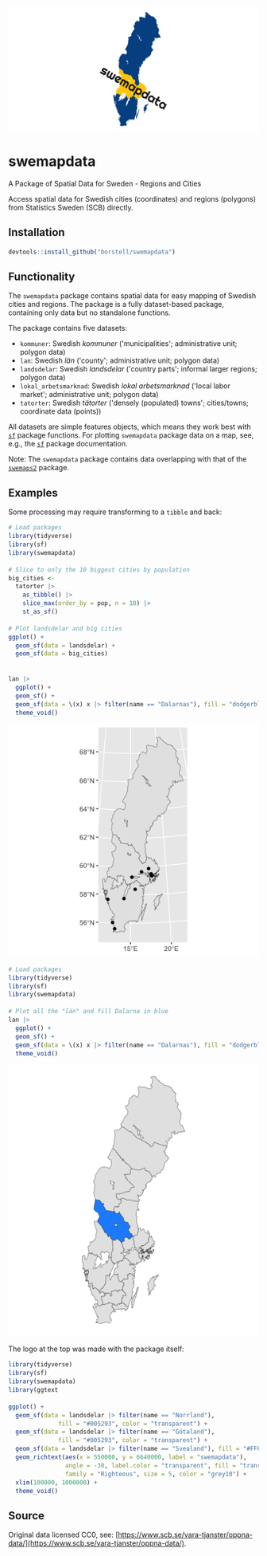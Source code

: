 ![](https://github.com/borstell/borstell.github.io/blob/master/media/swemapdata/swemapdata.png)

# swemapdata
A Package of Spatial Data for Sweden - Regions and Cities

Access spatial data for Swedish cities (coordinates) and regions (polygons) from Statistics Sweden (SCB) directly.

## Installation

```r
devtools::install_github("borstell/swemapdata")
```

## Functionality

The `swemapdata` package contains spatial data for easy mapping of Swedish cities and regions. The package is a fully dataset-based package, containing only data but no standalone functions.

The package contains five datasets:

- `kommuner`: Swedish _kommuner_ ('municipalities'; administrative unit; polygon data)
- `lan`: Swedish _län_ ('county'; administrative unit; polygon data)
- `landsdelar`: Swedish _landsdelar_ ('country parts'; informal larger regions; polygon data)
- `lokal_arbetsmarknad`: Swedish _lokal arbetsmarknad_ ('local labor market'; administrative unit; polygon data)
- `tatorter`: Swedish _tätorter_ ('densely (populated) towns'; cities/towns; coordinate data (points))

All datasets are simple features objects, which means they work best with [`sf`](https://r-spatial.github.io/sf/index.html) package functions. For plotting `swemapdata` package data on a map, see, e.g., the [`sf`](https://r-spatial.github.io/sf/index.html) package documentation.

Note: The `swemapdata` package contains data overlapping with that of the [`swemaps2`](https://github.com/filipwastberg/swemaps2) package.

## Examples

Some processing may require transforming to a `tibble` and back:

```r
# Load packages
library(tidyverse)
library(sf)
library(swemapdata)

# Slice to only the 10 biggest cities by population
big_cities <-
  tatorter |>
    as_tibble() |> 
    slice_max(order_by = pop, n = 10) |> 
    st_as_sf()

# Plot landsdelar and big cities
ggplot() +
  geom_sf(data = landsdelar) +
  geom_sf(data = big_cities)


lan |> 
  ggplot() +
  geom_sf() +
  geom_sf(data = \(x) x |> filter(name == "Dalarnas"), fill = "dodgerblue") +
  theme_void()
```

![Example of the 10 most populous cities in Sweden plotted with landsdelar (country parts)](https://github.com/borstell/borstell.github.io/blob/master/media/swemapdata/swemapdata_example1.png)

```r
# Load packages
library(tidyverse)
library(sf)
library(swemapdata)

# Plot all the "län" and fill Dalarna in blue
lan |> 
  ggplot() +
  geom_sf() +
  geom_sf(data = \(x) x |> filter(name == "Dalarnas"), fill = "dodgerblue") +
  theme_void()
```
![Example of region fill](https://github.com/borstell/borstell.github.io/blob/master/media/swemapdata/swemapdata_example2.png)

The logo at the top was made with the package itself:

```r
library(tidyverse)
library(sf)
library(swemapdata)
library(ggtext

ggplot() +
  geom_sf(data = landsdelar |> filter(name == "Norrland"), 
              fill = "#005293", color = "transparent") +
  geom_sf(data = landsdelar |> filter(name == "Götaland"), 
              fill = "#005293", color = "transparent") +
  geom_sf(data = landsdelar |> filter(name == "Svealand"), fill = "#FFCD00", color = "transparent") +
  geom_richtext(aes(x = 550000, y = 6640000, label = "swemapdata"),
                angle = -30, label.color = "transparent", fill = "transparent",
                family = "Righteous", size = 5, color = "grey10") +
  xlim(100000, 1000000) +
  theme_void()
```

## Source

Original data licensed CC0, see: [https://www.scb.se/vara-tjanster/oppna-data/](https://www.scb.se/vara-tjanster/oppna-data/).
